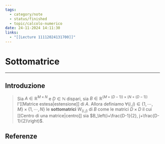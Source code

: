 ```yaml
---
tags:
  - category/note
  - status/finished
  - topic/calcolo-numerico
date: 24-11-2024 14:11:30
links:
  - "[[Lecture 11112024131700]]"
---
```

# Sottomatrice
---
## Introduzione
> Sia $A \in \mathbb{R}^{M \times N}$ e $D \in \mathbb{N}$ dispari, sia $B \in \mathbb{R}^{(M + (D-1)) \times (N + (D-1))}$ l'[[Matrice estesa|estensione]] di $A$. Allora definiamo $\forall (i, j) \in \{1, \cdots, M\} \times \{1, \cdots, N\}$ le **sottomatrici** $W_{(i,j)}$ di $B$ come le matrici $D \times D$ il cui [[Centro di una matrice|centro]] sia $B_\left(i+\frac{D-1}{2}, j+\frac{D-1}{2}\right)$.


## Referenze